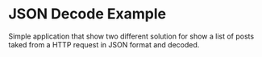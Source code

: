 # JSON Decode Example

Simple application that show two different solution for show a list of posts taked from a HTTP request in JSON format and decoded.
